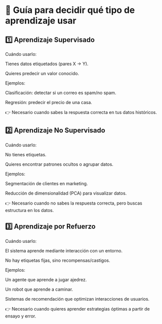 # 🔑 Guía para decidir qué tipo de aprendizaje usar
## 1️⃣ Aprendizaje Supervisado

Cuándo usarlo:

Tienes datos etiquetados (pares X → Y).

Quieres predecir un valor conocido.

Ejemplos:

Clasificación: detectar si un correo es spam/no spam.

Regresión: predecir el precio de una casa.

👉 Necesario cuando sabes la respuesta correcta en tus datos históricos.

## 2️⃣ Aprendizaje No Supervisado

Cuándo usarlo:

No tienes etiquetas.

Quieres encontrar patrones ocultos o agrupar datos.

Ejemplos:

Segmentación de clientes en marketing.

Reducción de dimensionalidad (PCA) para visualizar datos.

👉 Necesario cuando no sabes la respuesta correcta, pero buscas estructura en los datos.

## 3️⃣ Aprendizaje por Refuerzo

Cuándo usarlo:

El sistema aprende mediante interacción con un entorno.

No hay etiquetas fijas, sino recompensas/castigos.

Ejemplos:

Un agente que aprende a jugar ajedrez.

Un robot que aprende a caminar.

Sistemas de recomendación que optimizan interacciones de usuarios.

👉 Necesario cuando quieres aprender estrategias óptimas a partir de ensayo y error.